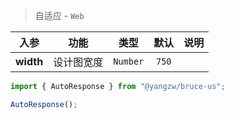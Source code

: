 > 自适应 - `Web`

入参|功能|类型|默认|说明
:-:|:-:|:-:|:-:|-
**width**|设计图宽度|`Number`|`750`

```js
import { AutoResponse } from "@yangzw/bruce-us";

AutoResponse();
```